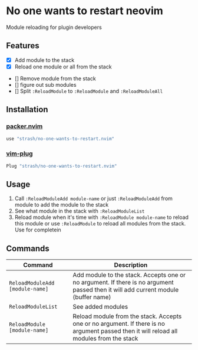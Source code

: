 # No one wants to restart neovim
Module reloading for plugin developers

## Features
- [x] Add module to the stack
- [x] Reload one module or all from the stack
- [] Remove module from the stack
- [] figure out sub modules
- [] Split `:ReloadModule` to `:ReloadModule` and `:ReloadModuleAll`

## Installation
### [packer.nvim](https://github.com/wbthomason/packer.nvim)
```lua
use "strash/no-one-wants-to-restart.nvim"
```
### [vim-plug](https://github.com/junegunn/vim-plug)
```lua
Plug "strash/no-one-wants-to-restart.nvim"
```

## Usage
1. Call `:ReloadModuleAdd module-name` or just `:ReloadModuleAdd` from module to add the module to the stack
2. See what module in the stack with `:ReloadModuleList`
3. Reload module when it's time with `:ReloadModule module-name` to reload this
   module or use `:ReloadModule` to reload all modules from the stack. Use <TAB>
   for completein

## Commands
| Command                         | Description |
| ------------------------------- | -----------
| `ReloadModuleAdd [module-name]` | Add module to the stack. Accepts one or no argument. If there is no argument passed then it will add current module (buffer name)       |
| `ReloadModuleList`              | See added modules                                                                                                                       |
| `ReloadModule [module-name]`    | Reload module from the stack. Accepts one or no argument. If there is no argument passed then it will reload all modules from the stack |

